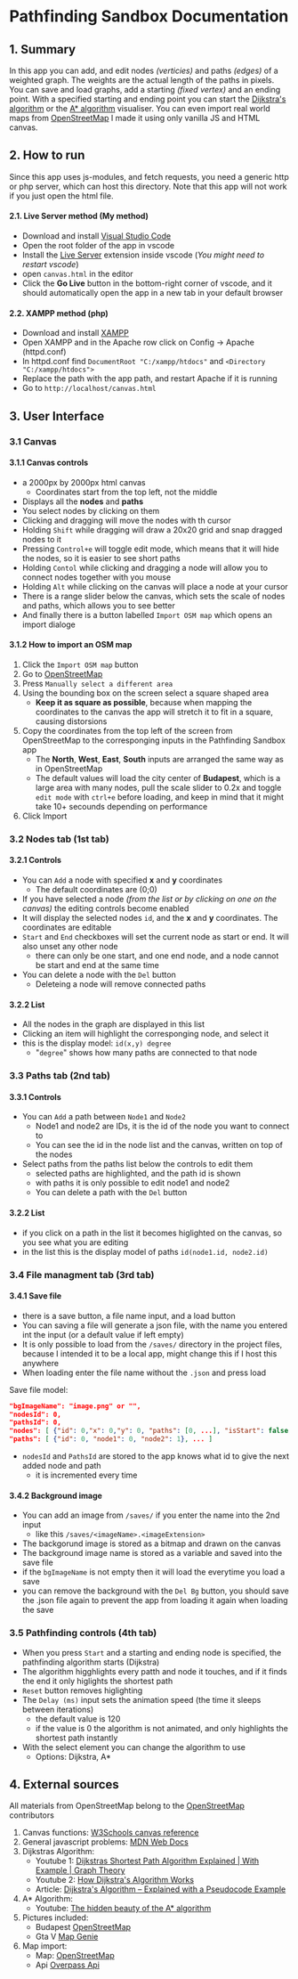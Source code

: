 # Pathfinding Sandbox Documentation
## 1. Summary
In this app you can add, and edit nodes *(verticies)* and paths *(edges)* of a weighted graph. The weights are the actual length of the paths in pixels. You can save and load graphs, add a starting *(fixed vertex)* and an ending point. With a specified starting and ending point you can start the [Dijkstra's algorithm](https://en.wikipedia.org/wiki/Dijkstra%27s_algorithm) or the [A* algorithm](https://en.wikipedia.org/wiki/A*_search_algorithm) visualiser.
You can even import real world maps from [OpenStreetMap](https://www.openstreetmap.org)
I made it using only vanilla JS and HTML canvas.

## 2. How to run
Since this app uses js-modules, and fetch requests, you need a generic http or php server, which can host this directory. Note that this app will not work if you just open the html file.

#### 2.1. Live Server method (My method)

 - Download and install [Visual Studio Code](https://code.visualstudio.com/) 
 - Open the root folder of the app in vscode
 - Install the [Live Server](https://marketplace.visualstudio.com/items?itemName=ritwickdey.LiveServer) extension inside vscode (*You might need to restart vscode*)
 - open `canvas.html` in the editor
 - Click the **Go Live** button in the bottom-right corner of vscode, and it should automatically open the app in a new tab in your default browser
#### 2.2. XAMPP method (php)
- Download and install [XAMPP](https://www.apachefriends.org/)
- Open XAMPP and in the Apache row click on Config -> Apache (httpd.conf)
- In httpd.conf find `DocumentRoot "C:/xampp/htdocs"` and `<Directory "C:/xampp/htdocs">`
- Replace the path with the app path, and restart Apache if it is running
- Go to `http://localhost/canvas.html`

## 3. User Interface
### 3.1 Canvas
#### 3.1.1 Canvas controls
- a 2000px by 2000px html canvas
	- Coordinates start from the top left, not the middle
- Displays all the **nodes** and **paths**
- You select nodes by clicking on them
- Clicking and dragging will move the nodes with th cursor
- Holding `Shift` while dragging will draw a 20x20 grid and snap dragged nodes to it
- Pressing `Control+e` will toggle edit mode, which means that it will hide the nodes, so it is easier to see short paths
- Holding `Contol` while clicking and dragging a node will allow you to connect nodes together with you mouse
- Holding `Alt` while clicking on the canvas will place a node at your cursor
- There is a range slider below the canvas, which sets the scale of nodes and paths, which allows you to see better
- And finally there is a button labelled `Import OSM map` which opens an import dialoge
#### 3.1.2 How to import an OSM map
1. Click the `Import OSM map` button
2. Go to [OpenStreetMap](https://www.openstreetmap.org/export)
3. Press `Manually select a different area`
4. Using the bounding box on the screen select a square shaped area
	- **Keep it as square as possible**, because when mapping the coordinates to the canvas the app will stretch it to fit in a square, causing distorsions
5. Copy the coordinates from the top left of the screen from OpenStreetMap to the corresponging inputs in the Pathfinding Sandbox app
	- The **North**, **West**, **East**, **South** inputs are arranged the same way as in OpenStreetMap
	- The default values will load the city center of **Budapest**, which is a large area with many nodes, pull the scale slider to 0.2x and toggle `edit mode` with `ctrl+e` before loading, and keep in mind that it might take 10+ secounds depending on performance
6. Click Import
### 3.2 Nodes tab (1st tab)
#### 3.2.1 Controls
- You can `Add` a node with specified **x** and **y** coordinates
	- The default coordinates are (0;0)
- If you have selected a node *(from the list or by clicking on one on the canvas)* the editing controls become enabled
- It will display the selected nodes `id`, and the **x** and **y** coordinates. The coordinates are editable
- `Start` and `End` checkboxes will set the current node as start or end. It will also unset any other node
	- there can only be one start, and one end node, and a node cannot be start and end at the same time
- You can delete a node with the `Del` button
  - Deleteing a node will remove connected paths
#### 3.2.2 List
- All the nodes in the graph are displayed in this list
- Clicking an item will highlight the corresponging node, and select it
- this is the display model: `id(x,y) degree`
	- "`degree`" shows how many paths are connected to that node
### 3.3 Paths tab (2nd tab)
#### 3.3.1 Controls
- You can `Add` a path between `Node1` and `Node2`
	- Node1 and node2 are IDs, it is the id of the node you want to connect to
	- You can see the id in the node list and the canvas, written on top of the nodes
- Select paths from the paths list below the controls to edit them
	- selected paths are highlighted, and the path id is shown
	- with paths it is only possible to edit node1 and node2
	- You can delete a path with the `Del` button
#### 3.2.2 List
- if you click on a path in the list it becomes higlighted on the canvas, so you see what you are editing 
- in the list this is the display model of paths `id(node1.id, node2.id)`
### 3.4 File managment tab (3rd tab)
#### 3.4.1 Save file
- there is a save button, a file name input, and a load button
- You can saving a file will generate a json file, with the name you entered int the input (or a default value if left empty) 
- It is only possible to load from the `/saves/` directory in the project files, because I intended it to be a local app, might change this if I host this anywhere
- When loading enter the file name without the `.json` and press load

Save file model:
```json
"bgImageName": "image.png" or "",
"nodesId": 0,
"pathsId": 0,
"nodes": [ {"id": 0,"x": 0,"y": 0, "paths": [0, ...], "isStart": false, "isEnd": false}, ... ]
"paths": [ {"id": 0, "node1": 0, "node2": 1}, ... ]
```
- `nodesId` and `PathsId` are stored to the app knows what id to give the next added node and path
	- it is incremented every time
#### 3.4.2 Background image
- You can add an image from `/saves/` if you enter the name into the 2nd input
	- like this `/saves/<imageName>.<imageExtension>`
- The backgorund image is stored as a bitmap and drawn on the canvas
- The background image name is stored as a variable and saved into the save file
- if the `bgImageName` is not empty then it will load the everytime you load a save
- you can remove the background with the `Del Bg` button, you should save the .json file again to prevent the app from loading it again when loading the save
### 3.5 Pathfinding controls (4th tab)
- When you press `Start` and a starting and ending node is specified, the pathfinding algorithm starts (Dijkstra)
- The algorithm higghlights every patth and node it touches, and if it finds the end it only higlights the shortest path
- `Reset` button removes higlighting
- The `Delay (ms)` input sets the animation speed (the time it sleeps between iterations)
	- the default value is 120
	- if the value is 0 the algorithm is not animated, and only highlights the shortest path instantly
- With the select element you can change the algorithm to use
	- Options: Dijkstra, A*

## 4. External sources
All materials from OpenStreetMap belong to the [OpenStreetMap](https://www.openstreetmap.org/copyright) contributors

1. Canvas functions: [W3Schools canvas reference](https://www.w3schools.com/tags/ref_canvas.asp)
2. General javascript problems: [MDN Web Docs](https://developer.mozilla.org/en-US/)
3. Dijkstras Algorithm:
	- Youtube 1: [Dijkstras Shortest Path Algorithm Explained | With Example | Graph Theory](https://www.youtube.com/watch?v=bZkzH5x0SKU&t=197s)
	- Youtube 2: [How Dijkstra's Algorithm Works](https://www.youtube.com/watch?v=EFg3u_E6eHU)
	- Article: [Dijkstra's Algorithm – Explained with a Pseudocode Example](https://www.freecodecamp.org/news/dijkstras-algorithm-explained-with-a-pseudocode-example/)
4. A* Algorithm:
	- Youtube: [The hidden beauty of the A* algorithm](https://www.youtube.com/watch?v=A60q6dcoCjw)
5. Pictures included:
	- Budapest [OpenStreetMap](https://www.openstreetmap.org/#map=12/47.5242/19.0805)
	- Gta V [Map Genie](https://gta-5-map.com/)
6. Map import:
	- Map: [OpenStreetMap](https://www.openstreetmap.org/)
	- Api [Overpass Api](https://overpass-api.de/)
